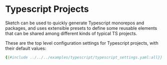 # Typescript Projects

Sketch can be used to quickly generate Typescript monorepos and packages, and uses extensible presets to define some reusable elements that can be shared among different kinds of typical TS projects.

These are the top level configuration settings for Typescript projects, with their default values:

```yaml
{{#include ../../../examples/typescript/typescript_settings.yaml:all}}
```



